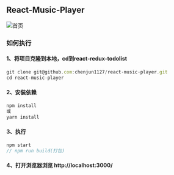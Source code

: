 ## React-Music-Player
![首页](/pic.gif)
### 如何执行
####  1、将项目克隆到本地，cd到react-redux-todolist
```javascript
git clone git@github.com:chenjun1127/react-music-player.git
cd react-music-player
```
#### 2、安装依赖
```javascript
npm install
或
yarn install
```
#### 3、执行
```javascript
npm start
// npm run build(打包)
```
#### 4、打开浏览器浏览 http://localhost:3000/
